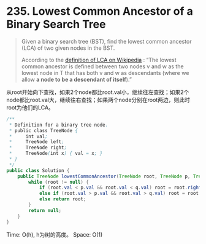 # 235. Lowest Common Ancestor of a Binary Search Tree

> Given a binary search tree \(BST\), find the lowest common ancestor \(LCA\) of two given nodes in the BST.
>
> According to the [definition of LCA on Wikipedia](https://en.wikipedia.org/wiki/Lowest_common_ancestor) : “The lowest common ancestor is defined between two nodes v and w as the lowest node in T that has both v and w as descendants \(where we allow **a node to be a descendant of itself**\).”

从root开始向下查找，如果2个node都比root.val小，继续往左查找；如果2个node都比root.val大，继续往右查找；如果两个node分别在root两边，则此时root为他们的LCA。

```java
/**
 * Definition for a binary tree node.
 * public class TreeNode {
 *     int val;
 *     TreeNode left;
 *     TreeNode right;
 *     TreeNode(int x) { val = x; }
 * }
 */
public class Solution {
    public TreeNode lowestCommonAncestor(TreeNode root, TreeNode p, TreeNode q) {
        while (root != null) {
            if (root.val < p.val && root.val < q.val) root = root.right;
            else if (root.val > p.val && root.val > q.val) root = root.left;
            else return root;
        }
        return null;
    }
}
```

Time: O\(h\), h为树的高度。 Space: O\(1\)



